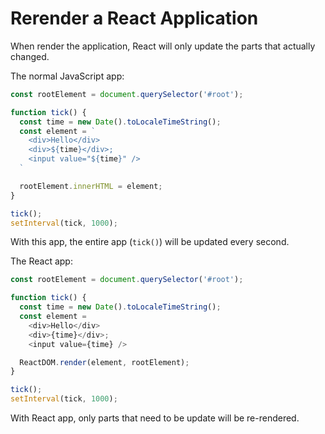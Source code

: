 # Rerender a React Application

When render the application, React will only update the parts that actually changed.

The normal JavaScript app:
```js
const rootElement = document.querySelector('#root');

function tick() {
  const time = new Date().toLocaleTimeString();
  const element = `
    <div>Hello</div>
    <div>${time}</div>;
    <input value="${time}" />
  `

  rootElement.innerHTML = element;
}

tick();
setInterval(tick, 1000);
```

With this app, the entire app (`tick()`) will be updated every second.

The React app:
```js
const rootElement = document.querySelector('#root');

function tick() {
  const time = new Date().toLocaleTimeString();
  const element = 
    <div>Hello</div>
    <div>{time}</div>;
    <input value={time} />

  ReactDOM.render(element, rootElement);
}

tick();
setInterval(tick, 1000);
```

With React app, only parts that need to be update will be re-rendered.
